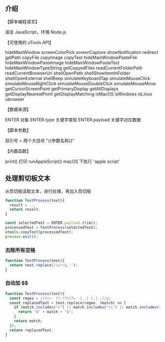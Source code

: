 ## 介绍

【脚本编程语言】

语言 JavaScript，环境 Node.js

【可使用的 uTools API】

hideMainWindow
screenColorPick
screenCapture
showNotification
redirect
getPath
copyFile
copyImage
copyText
hideMainWindowPasteFile
hideMainWindowPasteImage
hideMainWindowPasteText
hideMainWindowTypeString
getCopyedFiles
readCurrentFolderPath
readCurrentBrowserUrl
shellOpenPath
shellShowItemInFolder
shellOpenExternal
shellBeep
simulateKeyboardTap
simulateMouseClick
simulateMouseRightClick
simulateMouseDoubleClick
simulateMouseMove
getCursorScreenPoint
getPrimaryDisplay
getAllDisplays
getDisplayNearestPoint
getDisplayMatching
isMacOS
isWindows
isLinux
ubrowser

【数据来源】

ENTER 对象
ENTER.type 关键字类型
ENTER.payload 关键字对应数据

【脚本参数】

双引号 + 两个大括号 "{{参数名称}}"

【内置函数】

print() 打印
runAppleScript() macOS 下执行 'apple script'

## 处理剪切板文本

从剪切板读取文本，进行处理，再加入剪切板

```js
function TextProcess(text){
  result = ...
  return result;
}

const selectedText = ENTER.payload.trim();
processedText = TextProcess(selectedText);
utools.copyText(processedText);
process.exit();
```

### 去除所有空格

```js
function TextProcess(text){
  return text.replace(/\s*/g,'');
}
```

### 自动加 $$

```js
function TextProcess(text){
  const regex = /(?<=  )(.*?)(?=  | ,| \.| ;)/g;
  const replacedText = text.replace(regex, (match) => {
    if (match.includes("=") || match.includes("\\") || match.includes("^") || match.includes("/") || match.includes(">") || match.includes("<") || match.includes("{") || match.includes("_") || match.includes("(")) {
      return "$" + match + "$";
    }
    return match;
  });
  return replacedText;
}
```